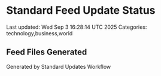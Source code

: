 # Standard Feed Update Status
Last updated: Wed Sep  3 16:28:14 UTC 2025
Categories: technology,business,world

## Feed Files Generated

Generated by Standard Updates Workflow
